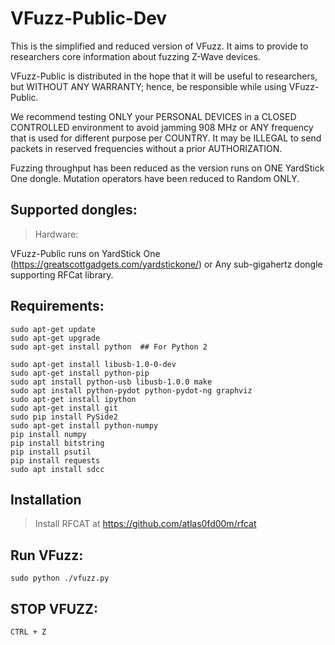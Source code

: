 # VFuzz-Public-Dev
This is the simplified and reduced version of VFuzz. It aims to provide to
researchers core information about fuzzing Z-Wave devices.

VFuzz-Public  is distributed in the hope that it will be useful to researchers, 
but WITHOUT ANY WARRANTY; hence, be responsible while using VFuzz-Public.

We recommend testing ONLY your PERSONAL DEVICES in a CLOSED CONTROLLED environment to avoid jamming 908 MHz or ANY
frequency that is used for different purpose per COUNTRY. It may be ILLEGAL to send packets in reserved frequencies
without a prior AUTHORIZATION.

Fuzzing throughput has been reduced as the version runs on ONE YardStick One 
dongle.
Mutation operators have been reduced to Random ONLY.

## Supported dongles:
>Hardware:

VFuzz-Public runs on YardStick One (https://greatscottgadgets.com/yardstickone/)
or Any sub-gigahertz dongle supporting RFCat library.

## Requirements:

```
sudo apt-get update
sudo apt-get upgrade
sudo apt-get install python  ## For Python 2
```

```
sudo apt-get install libusb-1.0-0-dev
sudo apt-get install python-pip
sudo apt install python-usb libusb-1.0.0 make
sudo apt install python-pydot python-pydot-ng graphviz
sudo apt-get install ipython
sudo apt-get install git
sudo pip install PySide2
sudo apt-get install python-numpy
pip install numpy
pip install bitstring
pip install psutil
pip install requests
sudo apt install sdcc
```

## Installation 
>Install RFCAT at https://github.com/atlas0fd00m/rfcat




## Run VFuzz:

```
sudo python ./vfuzz.py
```

## STOP VFUZZ:

```
CTRL + Z
```





